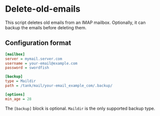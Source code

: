 Delete-old-emails
=================

This script deletes old emails from an IMAP mailbox. Optionally, it can backup the emails before deleting them.

Configuration format
--------------------

```ini
[mailbox]
server = mymail.server.com
username = your-email@example.com
password = swordfish

[backup]
type = Maildir
path = /tank/mail/your-email_example_com/.backup/

[options]
min_age = 28
```

The `[backup]` block is optional. `Maildir` is the only supported backup type.